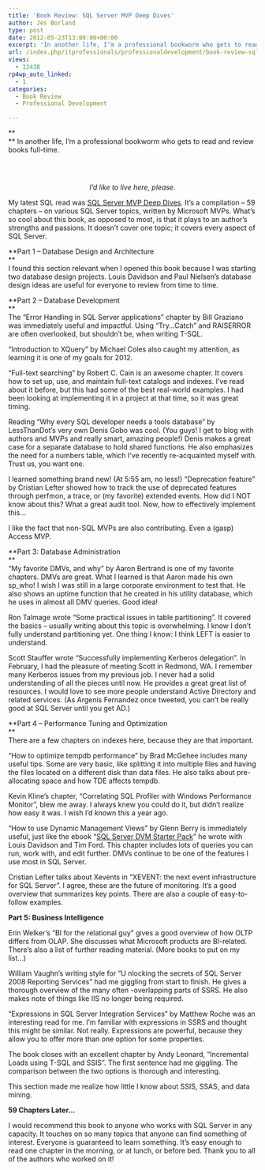 ```yaml
---
title: 'Book Review: SQL Server MVP Deep Dives'
author: Jes Borland
type: post
date: 2012-05-23T13:08:00+00:00
excerpt: 'In another life, I’m a professional bookworm who gets to read and review books full-time. My latest SQL read was SQL Server MVP Deep Dives. It’s a compilation – 59 chapters – on various SQL Server topics, written by&hellip;'
url: /index.php/itprofessionals/professionaldevelopment/book-review-sql-server-mvp/
views:
  - 12438
rp4wp_auto_linked:
  - 1
categories:
  - Book Review
  - Professional Development

---
```

**  
** In another life, I’m a professional bookworm who gets to read and review books full-time.

 

<p style="text-align: center;">
  <a href="http://www.flickr.com/photos/kevharb/5466078025/lightbox/"><img src="http://farm6.staticflickr.com/5214/5466078025_a4d247aa50_n.jpg" alt="" /></a>
</p>

<p style="text-align: center;">
  <em>I&#8217;d like to live here, please.</em>
</p>

My latest SQL read was [SQL Server MVP Deep Dives][1]. It’s a compilation – 59 chapters – on various SQL Server topics, written by Microsoft MVPs. What&#8217;s so cool about this book, as opposed to most, is that it plays to an author&#8217;s strengths and passions. It doesn’t cover one topic; it covers every aspect of SQL Server. 

**Part 1 &#8211; Database Design and Architecture   
**    
I found this section relevant when I opened this book because I was starting two database design projects. Louis Davidson and Paul Nielsen’s database design ideas are useful for everyone to review from time to time.

**Part 2 &#8211; Database Development   
**    
The &#8220;Error Handling in SQL Server applications&#8221; chapter by Bill Graziano was immediately useful and impactful. Using “Try…Catch” and RAISERROR are often overlooked, but shouldn’t be, when writing T-SQL. 

“Introduction to XQuery” by Michael Coles also caught my attention, as learning it is one of my goals for 2012.

&#8220;Full-text searching&#8221; by Robert C. Cain is an awesome chapter. It covers how to set up, use, and maintain full-text catalogs and indexes. I&#8217;ve read about it before, but this had some of the best real-world examples. I had been looking at implementing it in a project at that time, so it was great timing.

Reading &#8220;Why every SQL developer needs a tools database&#8221; by LessThanDot’s very own Denis Gobo was cool. (You guys! I get to blog with authors and MVPs and really smart, amazing people!) Denis makes a great case for a separate database to hold shared functions. He also emphasizes the need for a numbers table, which I&#8217;ve recently re-acquainted myself with. Trust us, you want one.

I learned something brand new! (At 5:55 am, no less!) &#8220;Deprecation feature&#8221; by Cristian Lefter showed how to track the use of deprecated features through perfmon, a trace, or (my favorite) extended events. How did I NOT know about this? What a great audit tool. Now, how to effectively implement this&#8230;

I like the fact that non-SQL MVPs are also contributing. Even a (gasp) Access MVP.

**Part 3: Database Administration   
**    
“My favorite DMVs, and why” by Aaron Bertrand is one of my favorite chapters. DMVs are great. What I learned is that Aaron made his own sp_who! I wish I was still in a large corporate environment to test that. He also shows an uptime function that he created in his utility database, which he uses in almost all DMV queries. Good idea!

Ron Talmage wrote “Some practical issues in table partitioning”. It covered the basics &#8211; usually writing about this topic is overwhelming. I know I don’t fully understand partitioning yet. One thing I know: I think LEFT is easier to understand.

Scott Stauffer wrote “Successfully implementing Kerberos delegation”. In February, I had the pleasure of meeting Scott in Redmond, WA. I remember many Kerberos issues from my previous job. I never had a solid understanding of all the pieces until now. He provides a great great list of resources. I would love to see more people understand Active Directory and related services. (As Argenis Fernandez once tweeted, you can&#8217;t be really good at SQL Server until you get AD.) 

**Part 4 &#8211; Performance Tuning and Optimization   
**    
There are a few chapters on indexes here, because they are that important.

“How to optimize tempdb performance” by Brad McGehee includes many useful tips. Some are very basic, like splitting it into multiple files and having the files located on a different disk than data files. He also talks about pre-allocating space and how TDE affects tempdb.

Kevin Kline&#8217;s chapter, “Correlating SQL Profiler with Windows Performance Monitor”, blew me away. I always knew you could do it, but didn&#8217;t realize how easy it was. I wish I&#8217;d known this a year ago. 

“How to use Dynamic Management Views” by Glenn Berry is immediately useful, just like the ebook “[SQL Server DVM Starter Pack][2]” he wrote with Louis Davidson and Tim Ford. This chapter includes lots of queries you can run, work with, and edit further. DMVs continue to be one of the features I use most in SQL Server.

Cristian Lefter talks about Xevents in “XEVENT: the next event infrastructure for SQL Server”. I agree, these are the future of monitoring. It&#8217;s a good overview that summarizes key points. There are also a couple of easy-to-follow examples.

**Part 5: Business Intelligence** 

Erin Welker’s “BI for the relational guy” gives a good overview of how OLTP differs from OLAP. She discusses what Microsoft products are BI-related. There’s also a list of further reading material. (More books to put on my list&#8230;)

William Vaughn&#8217;s writing style for “U nlocking the secrets of SQL Server 2008 Reporting Services” had me giggling from start to finish. He gives a thorough overview of the many often -overlapping parts of SSRS. He also makes note of things like IIS no longer being required. 

“Expressions in SQL Server Integration Services” by Matthew Roche was an interesting read for me. I&#8217;m familiar with expressions in SSRS and thought this might be similar. Not really. Expressions are powerful, because they allow you to offer more than one option for some properties.

The book closes with an excellent chapter by Andy Leonard, “Incremental Loads using T-SQL and SSIS”. The first sentence had me giggling. The comparison between the two options is thorough and interesting.

This section made me realize how little I know about SSIS, SSAS, and data mining.

**59 Chapters Later…** 

I would recommend this book to anyone who works with SQL Server in any capacity. It touches on so many topics that anyone can find something of interest. Everyone is guaranteed to learn something. It’s easy enough to read one chapter in the morning, or at lunch, or before bed. Thank you to all of the authors who worked on it!

 [1]: http://manning.com/nielsen/
 [2]: http://www.red-gate.com/products/dba/sql-monitor/entrypage/dmv?utm_source=bradmcgehee&utm_medium=banner&utm_content=dmv_201007&utm_campaign=sqlresponse